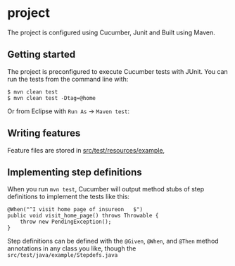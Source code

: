 # project

The project is configured using Cucumber, Junit and Built using Maven.

## Getting started

The project is preconfigured to execute Cucumber tests with JUnit. You can run
the tests from the command line with:

```
$ mvn clean test
$ mvn clean test -Dtag=@home
```

Or from Eclipse with `Run As` -> `Maven test`:

## Writing features

Feature files are stored in [src/test/resources/example](src/test/resources/example),

## Implementing step definitions

When you run `mvn test`, Cucumber will output method stubs of step definitions
to implement the tests like this:

```
@When("^I visit home page of insureon	$")
public void visit_home_page() throws Throwable {
    throw new PendingException();
}
```

Step definitions can be defined with the `@Given`, `@When`, and `@Then` method
annotations in any class you like, though the `src/test/java/example/Stepdefs.java`


